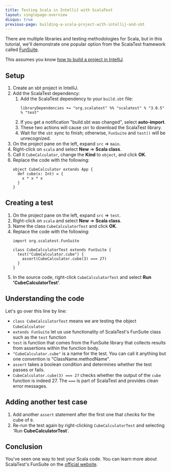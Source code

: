 ```yaml
---
title: Testing Scala in IntelliJ with ScalaTest
layout: singlepage-overview
disqus: true
previous-page: building-a-scala-project-with-intellij-and-sbt
---
```


There are multiple libraries and testing methodologies for Scala,
but in this tutorial, we'll demonstrate one popular option from the ScalaTest framework
called [FunSuite](http://www.scalatest.org/getting_started_with_fun_suite).

This assumes you know [how to build a project in IntelliJ](building-a-scala-project-with-intellij-and-sbt.html).

## Setup
1. Create an sbt project in IntelliJ.
1. Add the ScalaTest dependency:
    1. Add the ScalaTest dependency to your `build.sbt` file:
        ```
        libraryDependencies += "org.scalatest" %% "scalatest" % "3.0.5" % "test"
        ```
    1. If you get a notification "build.sbt was changed", select **auto-import**.
    1. These two actions will cause `sbt` to download the ScalaTest library.
    1. Wait for the `sbt` sync to finish; otherwise, `FunSuite` and `test()` will be
        unrecognized.
1. On the project pane on the left, expand `src` => `main`.
1. Right-click on `scala` and select **New** => **Scala class**.
1. Call it `CubeCalculator`, change the **Kind** to `object`, and click **OK**.
1. Replace the code with the following:
    ```
    object CubeCalculator extends App {
      def cube(x: Int) = {
        x * x * x
      }
    }
    ```

## Creating a test
1. On the project pane on the left, expand `src` => `test`.
1. Right-click on `scala` and select **New** => **Scala class**.
1. Name the class `CubeCalculatorTest` and click **OK**.
1. Replace the code with the following:
    ```
    import org.scalatest.FunSuite
    
    class CubeCalculatorTest extends FunSuite {
      test("CubeCalculator.cube") {
        assert(CubeCalculator.cube(3) === 27)
      }
    }
    ```
1. In the source code, right-click `CubeCalculatorTest` and select
    **Run 'CubeCalculatorTest'**.

## Understanding the code

Let's go over this line by line:

* `class CubeCalculatorTest` means we are testing the object `CubeCalculator`
* `extends FunSuite` let us use functionality of ScalaTest's FunSuite class
such as the `test` function
* `test` is function that comes from the FunSuite library that collects
results from assertions within the function body.
* `"CubeCalculator.cube"` is a name for the test. You can call it anything but
one convention is "ClassName.methodName".
* `assert` takes a boolean condition and determines whether the test passes or fails.
* `CubeCalculator.cube(3) === 27` checks whether the output of the `cube` function is
indeed 27. The `===` is part of ScalaTest and provides clean error messages.

## Adding another test case
1. Add another `assert` statement after the first one that checks for the cube
    of `0`.
1. Re-run the test again by right-clicking `CubeCalculatorTest` and selecting
    'Run **CubeCalculatorTest**'.

## Conclusion
You've seen one way to test your Scala code. You can learn more about ScalaTest's
FunSuite on the [official website](http://www.scalatest.org/getting_started_with_fun_suite).
